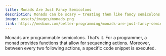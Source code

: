 ```yaml
---
title: Monads Are Just Fancy Semicolons
description: Monads can be scary — treating them like fancy semicolons makes them fun!
image: assets/images/monads.png
link: https://medium.com/better-programming/monads-are-just-fancy-semicolons-ffe38401fd0e
---
```


Monads are programmable semicolons. That’s it. For a programmer, a monad provides functions that allow for sequencing actions. Moreover, between every two following actions, a specific code snippet is executed.
